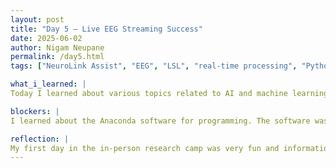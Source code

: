 ```yaml
---
layout: post
title: "Day 5 – Live EEG Streaming Success"
date: 2025-06-02
author: Nigam Neupane
permalink: /day5.html
tags: ["NeuroLink Assist", "EEG", "LSL", "real-time processing", "Python dashboard", "Bluetooth", "alpha waves", "brain-computer interface"]

what_i_learned: |
Today I learned about various topics related to AI and machine learning. I learned about ajentic AI, which are designed to operate automatically without constant human intervention. I also learned about dependent and independent variables and the cause-and-effect relationship. Independent variables can be changed or manipulated by the researcher and it's the cause in the relationship. Dependent variables are measured or observed to see how they respond to changes in the independent variable and it's the effect in the relationship. Correlation and causation was also discussed with various database. Correlation is the relationship between two or more variables where their values tend to change together. Causation is the cause-and-effect relationship between two events or variables. Datasets can be in correlation but not necessarily in causation.

blockers: |
I learned about the Anaconda software for programming. The software was difficult to use and understand as I have only used VS code for python programming.

reflection: |
My first day in the in-person research camp was very fun and informational. We also did a enjoyable group project where we had to balance marshmallow on a tower of spaghetti sticks. I hope to do more interesting group projects in future sessions.
---
```

